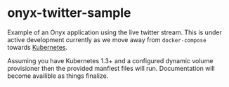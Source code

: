 # onyx-twitter-sample
Example of an Onyx application using the live twitter stream. This is under active development currently as we move away from `docker-compose` towards [Kubernetes](http://kubernetes.io/). 

Assuming you have Kubernetes 1.3+ and a configured dynamic volume provisioner then the provided manfiest files will run. Documentation will become availible as things finalize. 
